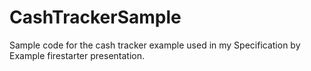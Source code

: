 CashTrackerSample
=================

Sample code for the cash tracker example used in my Specification by Example firestarter presentation.